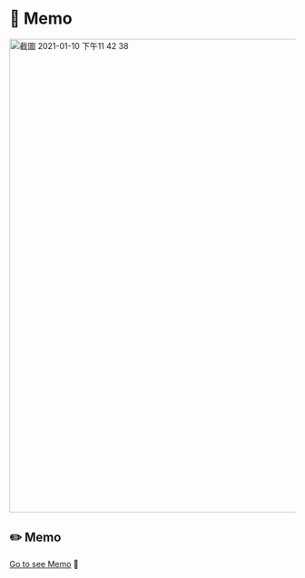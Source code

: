 # :memo: Memo 

<img width="834" alt="截圖 2021-01-10 下午11 42 38" src="https://user-images.githubusercontent.com/63142258/104127527-88801b80-539d-11eb-9e86-025043bce5d2.png">


## :pencil2: Memo 
[Go to see Memo](https://rezta20.github.io/React-exam/ "Memo")  :eyes: 
